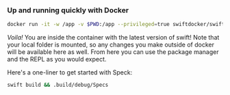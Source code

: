 ### Up and running quickly with Docker

```bash
docker run -it -w /app -v $PWD:/app --privileged=true swiftdocker/swift bash
```

*Voila!* You are inside the container with the latest version of swift!
Note that your local folder is mounted,
so any changes you make outside of docker will be available here as well.
From here you can use the package manager and the REPL as you would expect.

Here's a one-liner to get started with Speck:
```bash
swift build && .build/debug/Specs
```

